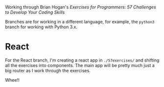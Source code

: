 Working through Brian Hogan's _Exercises for Programmers: 57
Challenges to Develop Your Coding Skills_

Branches are for working in a different language, for example, the
`python3` branch for working with Python 3.x.

# React

For the React branch, I'm creating a react app in `./57exercises/` and
shifting all the exercises into components. The main app will be
pretty much just a big router as I work through the exercises.

Whee!!

